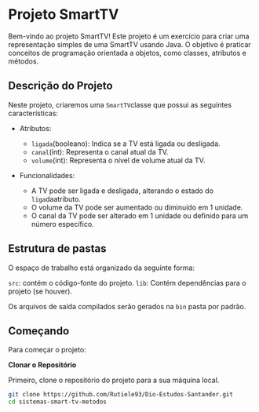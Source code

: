 # Projeto SmartTV

Bem-vindo ao projeto SmartTV! Este projeto é um exercício para criar uma representação simples de uma SmartTV usando Java. O objetivo é praticar conceitos de programação orientada a objetos, como classes, atributos e métodos.

## Descrição do Projeto
Neste projeto, criaremos uma `SmartTV`classe que possui as seguintes características:
- Atributos:
  - `ligada`(booleano): Indica se a TV está ligada ou desligada.
  - `canal`(int): Representa o canal atual da TV.
  - `volume`(int): Representa o nível de volume atual da TV.

- Funcionalidades:
  - A TV pode ser ligada e desligada, alterando o estado do `liga`daatributo.
  - O volume da TV pode ser aumentado ou diminuído em 1 unidade.
  - O canal da TV pode ser alterado em 1 unidade ou definido para um número específico.

## Estrutura de pastas

O espaço de trabalho está organizado da seguinte forma:

`src`: contém o código-fonte do projeto.
`lib`: Contém dependências para o projeto (se houver).

Os arquivos de saída compilados serão gerados na `bin` pasta por padrão.

## Começando

Para começar o projeto:

**Clonar o Repositório**

Primeiro, clone o repositório do projeto para a sua máquina local.
```sh
git clone https://github.com/Rutiele93/Dio-Estudos-Santander.git
cd sistemas-smart-tv-metodos
